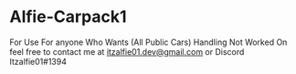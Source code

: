 # Alfie-Carpack1
For Use For anyone Who Wants (All Public Cars) Handling Not Worked On
feel free to contact me at itzalfie01.dev@gmail.com or Discord Itzalfie01#1394
